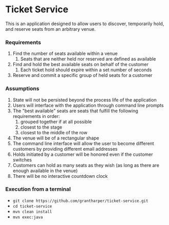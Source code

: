 # Ticket Service

This is an application designed to allow users to discover, temporarily hold, and reserve seats from an arbitrary venue.

### Requirements
1. Find the number of seats available within a venue
	1. Seats that are neither held nor reserved are defined as available
2. Find and hold the best available seats on behalf of the customer
	1. Each ticket hold should expire within a set number of seconds
3. Reserve and commit a specific group of held seats for a customer

### Assumptions
1. State will not be persisted beyond the process life of the application
2. Users will interface with the application through command line prompts
3. The "best available" seats are seats that fulfill the following requirements in order:
	1. grouped together if at all possible
	2. closest to the stage
	3. closest to the middle of the row
4. The venue will be of a rectangular shape
5. The command line interface will allow the user to become different customers by providing different email addresses
6. Holds initiated by a customer will be honored even if the customer switches
7. Customers can hold as many seats as they wish (as long as there are enough available in the venue)
8. There will be no interactive countdown clock
	
### Execution from a terminal
- `git clone https://github.com/grantharper/ticket-service.git`
- `cd ticket-service`
- `mvn clean install`
- `mvn exec:java`